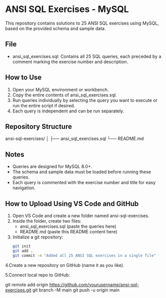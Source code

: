 # ANSI SQL Exercises - MySQL

This repository contains solutions to 25 ANSI SQL exercises using MySQL, based on the provided schema and sample data.

## File

- ansi_sql_exercises.sql: Contains all 25 SQL queries, each preceded by a comment marking the exercise number and description.

## How to Use

1. Open your MySQL environment or workbench.
2. Copy the entire contents of ansi_sql_exercises.sql.
3. Run queries individually by selecting the query you want to execute or run the entire script if desired.
4. Each query is independent and can be run separately.

## Repository Structure

ansi-sql-exercises/
│
├── ansi_sql_exercises.sql
└── README.md


## Notes

- Queries are designed for MySQL 8.0+.
- The schema and sample data must be loaded before running these queries.
- Each query is commented with the exercise number and title for easy navigation.

## How to Upload Using VS Code and GitHub

1. Open VS Code and create a new folder named ansi-sql-exercises.
2. Inside the folder, create two files:
   - ansi_sql_exercises.sql (paste the queries here)
   - README.md (paste this README content here)
3. Initialize a git repository:
   ```bash
   git init
   git add .
   git commit -m "Added all 25 ANSI SQL exercises in a single file"

4.Create a new repository on GitHub (name it as you like).

5.Connect local repo to GitHub:

git remote add origin https://github.com/yourusername/ansi-sql-exercises.git
git branch -M main
git push -u origin main